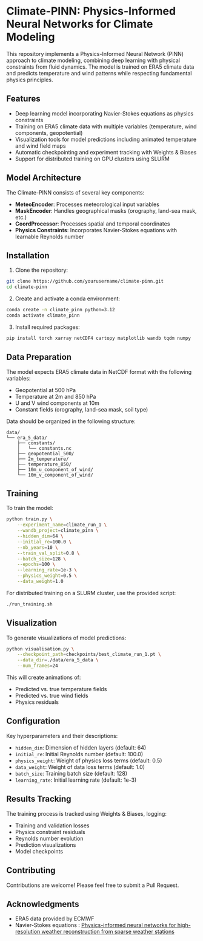 # Climate-PINN: Physics-Informed Neural Networks for Climate Modeling

This repository implements a Physics-Informed Neural Network (PINN) approach to climate modeling, combining deep learning with physical constraints from fluid dynamics. The model is trained on ERA5 climate data and predicts temperature and wind patterns while respecting fundamental physics principles.

## Features

- Deep learning model incorporating Navier-Stokes equations as physics constraints
- Training on ERA5 climate data with multiple variables (temperature, wind components, geopotential)
- Visualization tools for model predictions including animated temperature and wind field maps
- Automatic checkpointing and experiment tracking with Weights & Biases
- Support for distributed training on GPU clusters using SLURM

## Model Architecture

The Climate-PINN consists of several key components:

- **MeteoEncoder**: Processes meteorological input variables
- **MaskEncoder**: Handles geographical masks (orography, land-sea mask, etc.)
- **CoordProcessor**: Processes spatial and temporal coordinates
- **Physics Constraints**: Incorporates Navier-Stokes equations with learnable Reynolds number

## Installation

1. Clone the repository:
```bash
git clone https://github.com/yourusername/climate-pinn.git
cd climate-pinn
```

2. Create and activate a conda environment:
```bash
conda create -n climate_pinn python=3.12
conda activate climate_pinn
```

3. Install required packages:
```bash
pip install torch xarray netCDF4 cartopy matplotlib wandb tqdm numpy
```

## Data Preparation

The model expects ERA5 climate data in NetCDF format with the following variables:
- Geopotential at 500 hPa
- Temperature at 2m and 850 hPa
- U and V wind components at 10m
- Constant fields (orography, land-sea mask, soil type)

Data should be organized in the following structure:
```
data/
└── era_5_data/
    ├── constants/
    │   └── constants.nc
    ├── geopotential_500/
    ├── 2m_temperature/
    ├── temperature_850/
    ├── 10m_u_component_of_wind/
    └── 10m_v_component_of_wind/
```

## Training

To train the model:

```bash
python train.py \
    --experiment_name=climate_run_1 \
    --wandb_project=climate_pinn \
    --hidden_dim=64 \
    --initial_re=100.0 \
    --nb_years=10 \
    --train_val_split=0.8 \
    --batch_size=128 \
    --epochs=100 \
    --learning_rate=1e-3 \
    --physics_weight=0.5 \
    --data_weight=1.0
```

For distributed training on a SLURM cluster, use the provided script:

```bash
./run_training.sh
```

## Visualization

To generate visualizations of model predictions:

```bash
python visualisation.py \
    --checkpoint_path=checkpoints/best_climate_run_1.pt \
    --data_dir=./data/era_5_data \
    --num_frames=24
```

This will create animations of:
- Predicted vs. true temperature fields
- Predicted vs. true wind fields
- Physics residuals

## Configuration

Key hyperparameters and their descriptions:

- `hidden_dim`: Dimension of hidden layers (default: 64)
- `initial_re`: Initial Reynolds number (default: 100.0)
- `physics_weight`: Weight of physics loss terms (default: 0.5)
- `data_weight`: Weight of data loss terms (default: 1.0)
- `batch_size`: Training batch size (default: 128)
- `learning_rate`: Initial learning rate (default: 1e-3)

## Results Tracking

The training process is tracked using Weights & Biases, logging:
- Training and validation losses
- Physics constraint residuals
- Reynolds number evolution
- Prediction visualizations
- Model checkpoints


## Contributing

Contributions are welcome! Please feel free to submit a Pull Request.

## Acknowledgments

- ERA5 data provided by ECMWF
- Navier-Stokes equations : [Physics-informed neural networks for high-resolution weather reconstruction from sparse weather stations](https://open-research-europe.ec.europa.eu/articles/4-99) 
